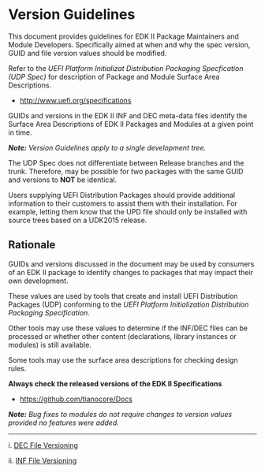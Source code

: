 # Version Guidelines

This document provides guidelines for EDK II Package Maintainers and Module 
Developers. Specifically aimed at when and why the spec version, GUID and file
version values should be modified.

Refer to the *UEFI Platform Initializat Distribution Packaging Specfication
(UDP Spec)* for description of Package and Module Surface Area Descriptions.

* http://www.uefi.org/specifications


GUIDs and versions in the EDK II INF and DEC meta-data files identify the 
Surface Area Descriptions of EDK II Packages and Modules at a given point in
time.

***Note:*** *Version Guidelines apply to a single development tree.*

The UDP Spec does not differentiate between Release branches and the trunk.
Therefore, may be possible for two packages with the same GUID and versions 
to **NOT** be identical. 

Users supplying UEFI Distribution Packages should provide additional
information to their customers to assist them with their installation.
For example, letting them know that the UPD file should only be installed
with source trees based on a UDK2015 release.


## Rationale

GUIDs and versions discussed in the document may be used by consumers of an 
EDK II package to identify changes to packages that may impact their own 
development.

These values are used by tools that create and install UEFI Distribution 
Packages (UDP) conforming to the *UEFI Platform Initialization Distribution 
Packaging Specification*.

Other tools may use these values to determine if the INF/DEC files can be 
processed or whether other content (declarations, library instances or 
modules) is still available.

Some tools may use the surface area descriptions for checking design rules.


**Always check the released versions of the EDK II Specifications**
* https://github.com/tianocore/Docs

***Note:*** *Bug fixes to modules do not require changes to version values
provided no features were added.*


---

i. [DEC File Versioning](edk2_dec_files.md)
 
ii. [INF File Versioning](edk2_inf_files.md)


